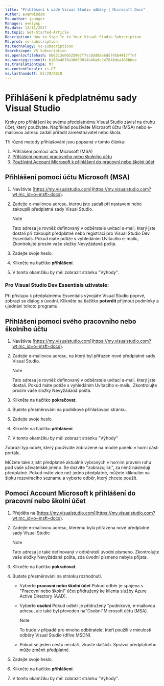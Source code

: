 ```yaml
---
title: "Přihlášení k sadě Visual Studio odběry | Microsoft Docs"
Author: evanwindom
Ms.author: jaunger
Manager: evelynp
Ms.date: 12/11/2017
Ms.topic: Get-Started-Article
Description: How to Sign In to Your Visual Studio Subscription
Ms.prod: vs-subscription
Ms.technology: vs-subscriptions
Searchscope: VS Subscription
ms.openlocfilehash: bb6313e06525967f7ac8dd0aa6dd74bb4417ffef
ms.sourcegitcommit: b18844078a30d59014b48a9c247848dea188b0ee
ms.translationtype: MT
ms.contentlocale: cs-CZ
ms.lasthandoff: 01/29/2018
---
```

# <a name="signing-in-to-your-visual-studio-subscription"></a>Přihlášení k předplatnému sady Visual Studio

Kroky pro přihlášení ke svému předplatnému Visual Studio závisí na druhu účet, který používáte.  Například používáte Microsoft účtu (MSA) nebo e-mailovou adresu zadali přiřadil zaměstnavatel nebo škola.  

Tři různé metody přihlašování jsou popsaná v tomto článku:
1. Přihlášení pomocí účtu Microsoft (MSA)
2. [Přihlášení pomocí pracovního nebo školního účtu](#signing-in-with-your-work-or-school-account)
3. [Používání Account Microsoft k přihlášení do pracovní nebo školní účet](#using-your-microsoft-account-to-sign-in-to-a-work-or-school-account)

## <a name="signing-in-with-your-microsoft-account-msa"></a>Přihlášení pomocí účtu Microsoft (MSA)
1. Navštivte [https://my.visualstudio.com](https://my.visualstudio.com?wt.mc_id=o~msft~docs).
2. Zadejte e-mailovou adresu, kterou jste zadali při nastavení nebo zakoupili předplatné sady Visual Studio.
    
   > [!NOTE] 
   > Tato adresa je rovněž definovaný v odběratele uvítací e-mail, který jste dostali při zakoupit předplatné nebo registraci pro Visual Studio Dev Essentials. Pokud máte potíže s vyhledáním Uvítacího e-mailu, Zkontrolujte prosím vaše složky Nevyžádaná pošta. 

3. Zadejte svoje heslo.
4. Klikněte na tlačítko **přihlášení**. 
5. V tomto okamžiku by měl zobrazit stránku "Výhody".

### <a name="for-visual-studio-dev-essentials-users"></a>Pro Visual Studio Dev Essentials uživatele:
Při přístupu k předplatnému Essentials vývojáře Visual Studio poprvé, zobrazí se dialog s úvodní.  Klikněte na tlačítko **potvrdit** přijmout podmínky a ujednání tohoto programu.

## <a name="signing-in-with-your-work-or-school-account"></a>Přihlášení pomocí svého pracovního nebo školního účtu 
1. Navštivte [https://my.visualstudio.com](https://my.visualstudio.com?wt.mc_id=o~msft~docs).
2. Zadejte e-mailovou adresu, na který byl přiřazen nové předplatné sady Visual Studio.
    
   > [!NOTE]
   > Tato adresa je rovněž definovaný v odběratele uvítací e-mail, který jste dostali. Pokud máte potíže s vyhledáním Uvítacího e-mailu, Zkontrolujte prosím vaše složky Nevyžádaná pošta. 

3. Klikněte na tlačítko **pokračovat**.
4. Budete přesměrováni na podnikové přihlašovací stránku.
5. Zadejte svoje heslo.
6. Klikněte na tlačítko **přihlášení** 
7. V tomto okamžiku by měl zobrazit stránku "Výhody" 

Zobrazí typ odběr, který používáte zobrazené na modré panelu v horní části portálu.  

Můžete také zjistit předplatné aktuálně vybraných v horním pravém rohu pod vaše uživatelské jméno.  Se dozvíte "zobrazující:", za nímž následují předplatné.  Pokud máte více než jedno předplatné, můžete kliknutím na šipku rozevíracího seznamu a vyberte odběr, který chcete použít.  

## <a name="using-your-microsoft-account-to-sign-in-to-a-work-or-school-account"></a>Pomocí Account Microsoft k přihlášení do pracovní nebo školní účet

1. Přejděte na [https://my.visualstudio.com](https://my.visualstudio.com?wt.mc_id=o~msft~docs).
2. Zadejte e-mailovou adresu, kterému byla přiřazena nové předplatné sady Visual Studio 

   > [!NOTE]
   > Tato adresa je také definovaný v odběrateli úvodní písmeno. Zkontrolujte vaše složky Nevyžádaná pošta, zda úvodní písmeno nebyla přijata.

3. Klikněte na tlačítko **pokračovat**.
4. Budete přesměrováni na stránku rozhodnutí.
    - Vyberte **pracovní nebo školní účet** Pokud odběr je spojena s "Pracovní nebo školní" účet přidružený ke klienta služby Azure Active Directory (AAD).
    - Vyberte **osobní** Pokud odběr je přidružený "podnikové, e-mailovou adresu, ale také byl převeden na"Osobní"Microsoft účtu (MSA).

        > [!NOTE]
        > To bude v případě pro mnoho odběratele, kteří použili v minulosti odběry Visual Studio (dříve MSDN).

    - Pokud se jeden cestu nezdaří, zkuste dalších.  Správci předplatného může změnit předplatné.

5. Zadejte svoje heslo.
6. Klikněte na tlačítko **přihlášení**.
7. V tomto okamžiku by měl zobrazit stránku "Výhody".
